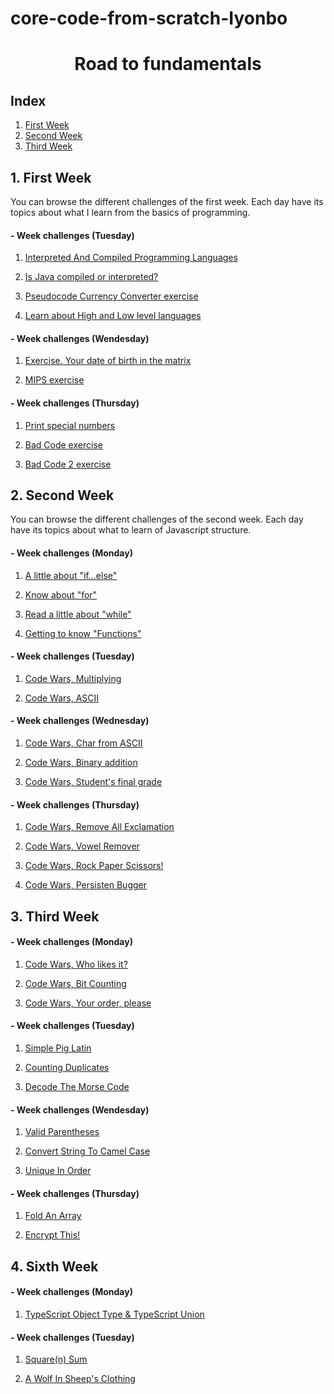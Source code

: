 # core-code-from-scratch-Iyonbo
<h1 align="center">Road to fundamentals</h1>

## Index

1. [First Week](#1-first-week "First step...")
2. [Second Week](#2-second-week "Second week")
3. [Third Week](#3-third-week "The third time's the charm")

## 1. First Week
You can browse the different challenges of the first week. Each day have its topics about what I learn from the basics of programming.

#### - Week challenges (**Tuesday**)
1. [Interpreted And Compiled Programming Languages](https://github.com/Iyonbo/core-code-from-scratch-Iyonbo/blob/main/src/technologies/week1/tuesday/README.md#1-interpreted-and-compiled-programming-languages "First step of the first step")

2. [Is Java compiled or interpreted?](https://github.com/Iyonbo/core-code-from-scratch-Iyonbo/blob/main/src/technologies/week1/tuesday/README.md#2-is-java-compiled-or-interpreted "That's it")

3. [Pseudocode Currency Converter exercise](https://github.com/Iyonbo/core-code-from-scratch-Iyonbo/blob/main/src/technologies/week1/tuesday/README.md#3-pseudocode-currency-converter-exercise "Just one more...")

4. [Learn about High and Low level languages](https://github.com/Iyonbo/core-code-from-scratch-Iyonbo/blob/main/src/technologies/week1/tuesday/README.md#4-learn-about-high-and-low-level-languages "This is the end of road")

#### - Week challenges (**Wendesday**)

1. [Exercise. Your date of birth in the matrix](https://github.com/Iyonbo/core-code-from-scratch-Iyonbo/tree/main/src/technologies/week1/wendesday#1-exercise-your-date-of-birth-in-the-matrix "Happy birthday!")

2. [MIPS exercise](https://github.com/Iyonbo/core-code-from-scratch-Iyonbo/tree/main/src/technologies/week1/wendesday#2-mips-exercise "MIPS")

#### - Week challenges (**Thursday**)

1. [Print special numbers](https://github.com/Iyonbo/core-code-from-scratch-Iyonbo/tree/main/src/technologies/week1/thursday#1-print-special-numbers "Count with me")

2. [Bad Code exercise](https://github.com/Iyonbo/core-code-from-scratch-Iyonbo/tree/main/src/technologies/week1/thursday#2-bad-code-exercise "Fixing bug 001")

3. [Bad Code 2 exercise](https://github.com/Iyonbo/core-code-from-scratch-Iyonbo/tree/main/src/technologies/week1/thursday#3-bad-code-2-exercise "Fixing bug 002")

## 2. Second Week
You can browse the different challenges of the second week. Each day have its topics about what to learn of Javascript structure.

#### - Week challenges (**Monday**)

1. [A little about "if...else"](https://github.com/Iyonbo/core-code-from-scratch-Iyonbo/tree/main/src/technologies/week2/Monday#1-statement-ifelse "Ol' reliable")

2. [Know about "for"](https://github.com/Iyonbo/core-code-from-scratch-Iyonbo/tree/main/src/technologies/week2/Monday#2-statement-for "That's a bold statemen...")

3. [Read a little about "while"](https://github.com/Iyonbo/core-code-from-scratch-Iyonbo/tree/main/src/technologies/week2/Monday#3-statement-while "Infinity loop")

4. [Getting to know "Functions"](https://github.com/Iyonbo/core-code-from-scratch-Iyonbo/tree/main/src/technologies/week2/Monday#4-functions-in-javascript "I heard you like functions")

#### - Week challenges (**Tuesday**)

1. [Code Wars, Multiplying](https://github.com/Iyonbo/core-code-from-scratch-Iyonbo/blob/main/src/technologies/week2/Tuesday/README.md#1-multiply "Yoda: Practice you will")

2. [Code Wars, ASCII](https://github.com/Iyonbo/core-code-from-scratch-Iyonbo/blob/main/src/technologies/week2/Tuesday/README.md#2-ascii "More about random text?")

#### - Week challenges (**Wednesday**)

1. [Code Wars, Char from ASCII](https://github.com/Iyonbo/core-code-from-scratch-Iyonbo/edit/main/src/technologies/week2/Wendesday/README.md#1-char-from-ascii-value "A translator...")

2. [Code Wars, Binary addition](https://github.com/Iyonbo/core-code-from-scratch-Iyonbo/edit/main/src/technologies/week2/Wendesday/README.md#2-binary-addition "01000111 01101111 00100001")

3. [Code Wars, Student's final grade](https://github.com/Iyonbo/core-code-from-scratch-Iyonbo/edit/main/src/technologies/week2/Wendesday/README.md#3-students-final-grade "How your grades looking?")

#### - Week challenges (**Thursday**)

1. [Code Wars, Remove All Exclamation](https://github.com/Iyonbo/core-code-from-scratch-Iyonbo/blob/main/src/technologies/week2/Thursday/README.md#1-remove-all-exclamation "Keep it down, please")

2. [Code Wars, Vowel Remover](https://github.com/Iyonbo/core-code-from-scratch-Iyonbo/blob/main/src/technologies/week2/Thursday/README.md#2-vowel-remover "Vwl Rmvr")

3. [Code Wars, Rock Paper Scissors!](https://github.com/Iyonbo/core-code-from-scratch-Iyonbo/blob/main/src/technologies/week2/Thursday/README.md#3-rock-paper-scissors "Let's play a little game")

4. [Code Wars, Persisten Bugger](https://github.com/Iyonbo/core-code-from-scratch-Iyonbo/blob/main/src/technologies/week2/Thursday/README.md#4-persisten-bugger "Oh, what a bugger..")

## 3. Third Week

#### - Week challenges (**Monday**)

1. [Code Wars, Who likes it?](https://github.com/Iyonbo/core-code-from-scratch-Iyonbo/blob/main/src/technologies/week3/Monday/README.md#1-code-wars-who-likes-it "Me like it")

2. [Code Wars, Bit Counting](https://github.com/Iyonbo/core-code-from-scratch-Iyonbo/blob/main/src/technologies/week3/Monday/README.md#2-bit-counting "Lets count together")

3. [Code Wars, Your order, please](https://github.com/Iyonbo/core-code-from-scratch-Iyonbo/blob/main/src/technologies/week3/Monday/README.md#3-your-order-please "Neat")

#### - Week challenges (**Tuesday**)

1. [Simple Pig Latin](https://github.com/Iyonbo/core-code-from-scratch-Iyonbo/blob/main/src/technologies/week3/Tuesday/README.md#1-simple-pig-latin "Oink! or inkoay?")

2. [Counting Duplicates](https://github.com/Iyonbo/core-code-from-scratch-Iyonbo/blob/main/src/technologies/week3/Tuesday/README.md#2-counting-duplicates "1, 1, 2, 2, 3, 3...")

3. [Decode The Morse Code](https://github.com/Iyonbo/core-code-from-scratch-Iyonbo/blob/main/src/technologies/week3/Tuesday/README.md#3-decode-the-morse-code "-.-. .-.. .. -.-. -.- / .... . .-. .")

#### - Week challenges (**Wendesday**)

1. [Valid Parentheses](https://github.com/Iyonbo/core-code-from-scratch-Iyonbo/blob/main/src/technologies/week3/Wendesday/README.md#1-valid-parentheses "((P)arentheses)")

2. [Convert String To Camel Case](https://github.com/Iyonbo/core-code-from-scratch-Iyonbo/blob/main/src/technologies/week3/Wendesday/README.md#2-convert-string-to-camel-case "stringToCamelFunction")

3. [Unique In Order](https://github.com/Iyonbo/core-code-from-scratch-Iyonbo/blob/main/src/technologies/week3/Wendesday/README.md#3-unique-in-order "In order")

#### - Week challenges (**Thursday**)

1. [Fold An Array](https://github.com/Iyonbo/core-code-from-scratch-Iyonbo/blob/main/src/technologies/week3/Thursday/README.md#1-fold-an-array "Fold an array")

2. [Encrypt This!](https://github.com/Iyonbo/core-code-from-scratch-Iyonbo/blob/main/src/technologies/week3/Thursday/README.md#2-encrypt-this "Encrypt this")

## 4. Sixth Week

#### - Week challenges (**Monday**)

1. [TypeScript Object Type & TypeScript Union](https://github.com/Iyonbo/core-code-from-scratch-Iyonbo/blob/main/src/technologies/Week%206/Monday/README.md#1-typescript-object-type--typescript-union "Typescript")

#### - Week challenges (**Tuesday**)

1. [Square(n) Sum](https://github.com/Iyonbo/core-code-from-scratch-Iyonbo/blob/main/src/technologies/week6/Tuesday/README.md#1-squaren-sum "Number^2")

2. [A Wolf In Sheep's Clothing](https://github.com/Iyonbo/core-code-from-scratch-Iyonbo/blob/main/src/technologies/week6/Tuesday/README.md#2-a-wolf-in-sheeps-clothing "Woof woof")
